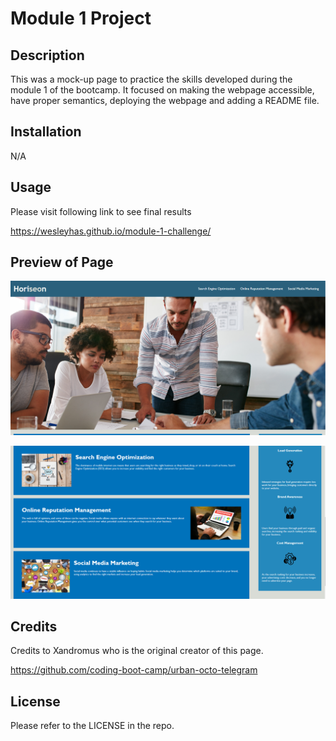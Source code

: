 # Module 1 Project

## Description

This was a mock-up page to practice the skills developed during the module 1 of the bootcamp. It focused on making the webpage accessible, have proper semantics, deploying the webpage and adding a README file.

## Installation

N/A

## Usage

Please visit following link to see final results 

https://wesleyhas.github.io/module-1-challenge/

## Preview of Page

![Screentshot 1](./develop/assets/images/page-preview-1.png)

![Screentshot 2](./develop/assets/images/page-preview-2.png)

## Credits

Credits to Xandromus who is the original creator of this page.

https://github.com/coding-boot-camp/urban-octo-telegram

## License

Please refer to the LICENSE in the repo.